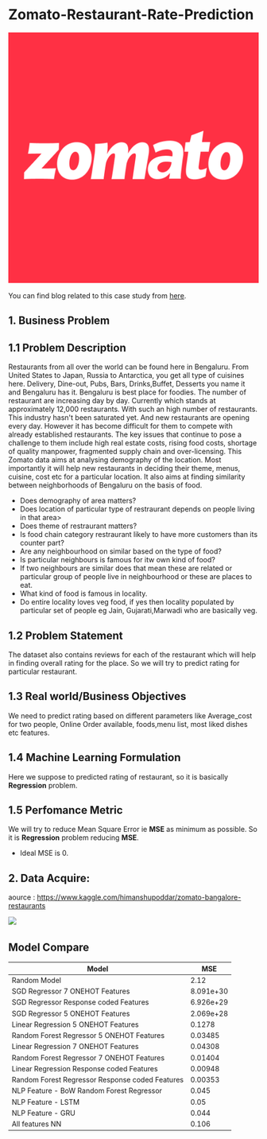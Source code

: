 # Zomato-Restaurant-Rate-Prediction

<img src="zomato.png">

You can find blog related to this case study from [here](https://medium.com/@pranaysawant22/zomato-restaurant-rate-prediction-2093cb685430).


## 1. Business Problem

## 1.1 Problem Description

Restaurants from all over the world can be found here in Bengaluru. From United States to Japan, Russia to Antarctica, you get all type of cuisines here. Delivery, Dine-out, Pubs, Bars, Drinks,Buffet, Desserts you name it and Bengaluru has it. Bengaluru is best place for foodies. The number of restaurant are increasing day by day. Currently which stands at approximately 12,000 restaurants. With such an high number of restaurants. This industry hasn't been saturated yet. And new restaurants are opening every day. However it has become difficult for them to compete with already established restaurants. The key issues that continue to pose a challenge to them include high real estate costs, rising food costs, shortage of quality manpower, fragmented supply chain and over-licensing. This Zomato data aims at analysing demography of the location. Most importantly it will help new restaurants in deciding their theme, menus, cuisine, cost etc for a particular location. It also aims at finding similarity between neighborhoods of Bengaluru on the basis of food. 

- Does demography of area matters?
- Does location of particular type of restraurant depends on people living in that area>
- Does theme of restraurant matters?
- Is food chain category restraurant likely to have more customers than its counter part?
- Are any neighbourhood on similar based on the type of food?
- Is particular neighbours is famous for itw own kind of food?
- If two neighbours are similar does that mean these are related or particular group of people live in neighbourhood or these are places to eat.
- What kind of food is famous in locality.
- Do entire locality loves veg food, if yes then locality populated by particular set of people eg Jain, Gujarati,Marwadi who are basically veg.

## 1.2 Problem Statement

The dataset also contains reviews for each of the restaurant which will help in finding overall rating for the place. So we will try to predict rating for particular restaurant.

## 1.3 Real world/Business Objectives

We need to predict rating based on different parameters like Average_cost for two people, Online Order available, foods,menu list, most liked dishes etc features.

## 1.4 Machine Learning Formulation
Here we suppose to predicted rating of restaurant, so it is basically **Regression** problem.

## 1.5 Perfomance Metric
We will try to reduce Mean Square Error ie **MSE** as minimum as possible. So it is **Regression** problem reducing **MSE**.
- Ideal MSE is 0.

## 2. Data Acquire:
aource : https://www.kaggle.com/himanshupoddar/zomato-bangalore-restaurants

<img src="Zomato-columns.png">

## Model Compare

|                      Model                      |    MSE    |
|  ---------------------------------------------- | --------- |
|         Random Model                            | 2.12      |
|         SGD Regressor 7 ONEHOT Features         | 8.091e+30 |
|      SGD Regressor Response coded Features      | 6.926e+29 |
|         SGD Regressor 5 ONEHOT Features         | 2.069e+28 |
|       Linear Regression 5 ONEHOT Features       |   0.1278  |
|    Random Forest Regressor 5 ONEHOT Features    |  0.03485  |
|       Linear Regression 7 ONEHOT Features       |  0.04308  |
|    Random Forest Regressor 7 ONEHOT Features    |  0.01404  |
|    Linear Regression Response coded Features    |  0.00948  |
| Random Forest Regressor Response coded Features |  0.00353  |
|     NLP Feature - BoW Random Forest Regressor     |  0.045  |
|                 NLP Feature - LSTM                |   0.05  |
|                 NLP Feature - GRU                 |  0.044  |
|                  All features NN                  |  0.106  |

